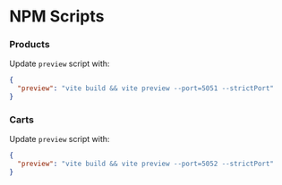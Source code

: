# NPM Scripts

### Products
Update `preview` script with:
```json lines
{
  "preview": "vite build && vite preview --port=5051 --strictPort"
}
```

### Carts
Update `preview` script with:
```json lines
{
  "preview": "vite build && vite preview --port=5052 --strictPort"
}
```